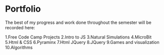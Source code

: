 <h1>Portfolio</h1>

The best of my progress and work done throughout the semester will be recorded here:

1.Free Code Camp Projects
2.Intro to JS
3.Natural Simulations
4.MicroBit
5.Html & CSS
6.Pyraminx
7.Html JQuery
8.JQuery
9.Games and visualization
10.Algorithms

